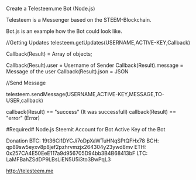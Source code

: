 Create a Telesteem.me Bot (Node.js)

Telesteem is a Messenger based on the STEEM-Blockchain.

Bot.js is an example how the Bot could look like.


//Getting Updates
telesteem.getUpdates(USERNAME,ACTIVE-KEY,Callback)

Callback(Result) = Array of objects;

Callback(Result).user = Username of Sender
Callback(Result).message = Message of the user
Callback(Result).json = JSON

//Send Message

telesteem.sendMessage(USERNAME,ACTIVE-KEY,MESSAGE,TO-USER,callback)

callback(Result) == "success" (It was successfull)
callback(Result) == "error" (Error)


#Required#
Node.js
Steemit Account for Bot
Active Key of the Bot

Donation
BTC: 19t36Ci1DYCJi7oDpXaWTuHNqSPtQFHx78
BCH: qp89sw5eyxv8p8jef2pzhrvmzjx264304y23ywd8mv
ETH: 0x257CA4E50EeE117a9d956705D94bb3B4B68413bF
LTC: LaMFBahZSdDP9LBsLiEN5U5i3to3BwPqL3

http://telesteem.me
